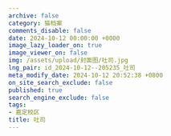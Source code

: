 ```yaml
---
archive: false
category: 猫档案
comments_disable: false
date: 2024-10-12 00:00:00 +0000
image_lazy_loader_on: true
image_viewer_on: false
img: /assets/upload/封面图/吐司.jpg
lng_pair: id_2024-10-12--205235_吐司
meta_modify_date: 2024-10-12 20:52:38 +0800
on_site_search_exclude: false
published: true
search_engine_exclude: false
tags:
- 嘉定校区
title: 吐司
---
```

